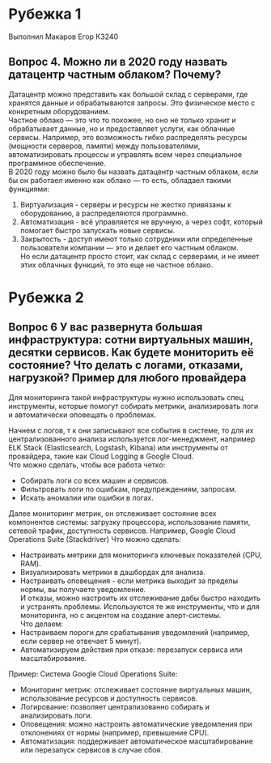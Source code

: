 # Рубежка 1

Выполнил Макаров Егор К3240

## Вопрос 4.  Можно ли в 2020 году назвать датацентр частным облаком? Почему?  


Датацентр можно представить как большой склад с серверами, где хранятся данные и обрабатываются запросы. Это физическое место с конкретным оборудованием.  
Частное облако — это что то похожее, но оно не только хранит и обрабатывает данные, но и предоставляет услуги, как облачные сервисы. Например, это возможность гибко распределять ресурсы (мощности серверов, памяти) между пользователями, автоматизировать процессы и управлять всем через специальное программное обеспечение.  
В 2020 году можно было бы назвать датацентр частным облаком, если бы он работаел именно как облако — то есть, обладаел такими функциями:  
1. Виртуализация - серверы и ресурсы не жестко привязаны к оборудованию, а распределяются программно.  
2. Автоматизация - всё управляется не вручную, а через софт, который помогает быстро запускать новые сервисы.  
3. Закрытость - доступ имеют только сотрудники или определенные пользователи компании — это и делает его частным облаком.  
Но если датацентр просто стоит, как склад с серверами, и не имеет этих облачных функций, то это еще не частное облако.


# Рубежка 2

## Вопрос 6 У вас развернута большая инфраструктура: сотни виртуальных машин, десятки сервисов. Как будете мониторить её состояние? Что делать с логами, отказами, нагрузкой? Пример для любого провайдера

Для мониторинга такой инфраструктуры нужно использовать спец инструменты, которые помогут собирать метрики, анализировать логи и автоматически оповещать о проблемах.  

   Начнем с логов, т к они записывают все события в системе, то для их централизованного анализа используется лог-менеджмент, например  ELK Stack (Elasticsearch, Logstash, Kibana) или инструменты от провайдера, такие как Cloud Logging в Google Cloud.  
Что можно сделать, чтобы все работа четко: 
   - Собирать логи со всех машин и сервисов.  
   - Фильтровать логи по ошибкам, предупреждениям, запросам.  
   - Искать аномалии или ошибки в логах.  

Далее мониторинг метрик, он отслеживает состояние всех компонентов системы: загрузку процессора, использование памяти, сетевой трафик, доступность сервисов. Например, Google Cloud Operations Suite (Stackdriver)
 Что можно сделать:  
   - Настраивать метрики для мониторинга ключевых показателей (CPU, RAM).  
   - Визуализировать метрики в дашбордах для анализа.  
   - Настраивать оповещения - если метрика выходит за пределы нормы, вы получаете уведомление.  
И отказы, можно настроить их отслеживание дабы быстро находить и устранять проблемы. Используются те же инструменты, что и для мониторинга, но с акцентом на создание алерт-системы.  
Что делаем:
   - Настраиваем пороги для срабатывания уведомлений (например, если сервер не отвечает 5 минут).  
   - Автоматизируем действия при отказе: перезапуск сервиса или масштабирование.  


Пример: Система Google Cloud Operations Suite:  
- Мониторинг метрик: отслеживает состояние виртуальных машин, использование ресурсов и доступность сервисов.  
- Логирование: позволяет централизованно собирать и анализировать логи.  
- Оповещения: можно настроить автоматические уведомления при отклонениях от нормы (например, превышение CPU).  
- Автоматизация: поддерживает автоматическое масштабирование или перезапуск сервисов в случае сбоя.